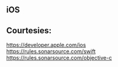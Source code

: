 iOS
---


Courtesies:
-----------
https://developer.apple.com/ios  
https://rules.sonarsource.com/swift  
https://rules.sonarsource.com/objective-c